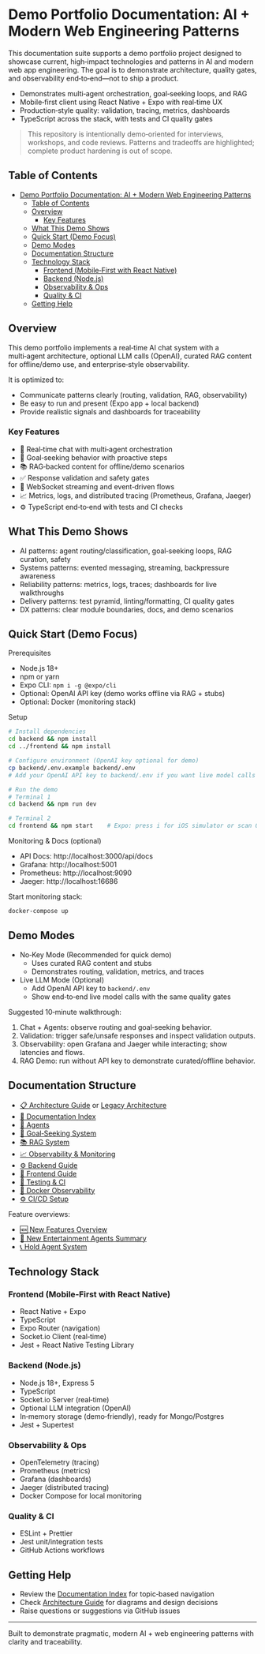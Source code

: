 # Demo Portfolio Documentation: AI + Modern Web Engineering Patterns

This documentation suite supports a demo portfolio project designed to showcase current, high‑impact technologies and patterns in AI and modern web app engineering. The goal is to demonstrate architecture, quality gates, and observability end‑to‑end—not to ship a product.

- Demonstrates multi‑agent orchestration, goal‑seeking loops, and RAG
- Mobile‑first client using React Native + Expo with real‑time UX
- Production‑style quality: validation, tracing, metrics, dashboards
- TypeScript across the stack, with tests and CI quality gates

> This repository is intentionally demo‑oriented for interviews, workshops, and code reviews. Patterns and tradeoffs are highlighted; complete product hardening is out of scope.

## Table of Contents

- [Demo Portfolio Documentation: AI + Modern Web Engineering Patterns](#demo-portfolio-documentation-ai--modern-web-engineering-patterns)
  - [Table of Contents](#table-of-contents)
  - [Overview](#overview)
    - [Key Features](#key-features)
  - [What This Demo Shows](#what-this-demo-shows)
  - [Quick Start (Demo Focus)](#quick-start-demo-focus)
  - [Demo Modes](#demo-modes)
  - [Documentation Structure](#documentation-structure)
  - [Technology Stack](#technology-stack)
    - [Frontend (Mobile‑First with React Native)](#frontend-mobilefirst-with-react-native)
    - [Backend (Node.js)](#backend-nodejs)
    - [Observability \& Ops](#observability--ops)
    - [Quality \& CI](#quality--ci)
  - [Getting Help](#getting-help)

## Overview

This demo portfolio implements a real‑time AI chat system with a multi‑agent architecture, optional LLM calls (OpenAI), curated RAG content for offline/demo use, and enterprise‑style observability.

It is optimized to:
- Communicate patterns clearly (routing, validation, RAG, observability)
- Be easy to run and present (Expo app + local backend)
- Provide realistic signals and dashboards for traceability

### Key Features

- 💬 Real‑time chat with multi‑agent orchestration
- 🎯 Goal‑seeking behavior with proactive steps
- 📚 RAG‑backed content for offline/demo scenarios
- ✅ Response validation and safety gates
- 🔄 WebSocket streaming and event‑driven flows
- 📈 Metrics, logs, and distributed tracing (Prometheus, Grafana, Jaeger)
- ⚙️ TypeScript end‑to‑end with tests and CI checks

## What This Demo Shows

- AI patterns: agent routing/classification, goal‑seeking loops, RAG curation, safety
- Systems patterns: evented messaging, streaming, backpressure awareness
- Reliability patterns: metrics, logs, traces; dashboards for live walkthroughs
- Delivery patterns: test pyramid, linting/formatting, CI quality gates
- DX patterns: clear module boundaries, docs, and demo scenarios

## Quick Start (Demo Focus)

Prerequisites
- Node.js 18+
- npm or yarn
- Expo CLI: `npm i -g @expo/cli`
- Optional: OpenAI API key (demo works offline via RAG + stubs)
- Optional: Docker (monitoring stack)

Setup
```bash
# Install dependencies
cd backend && npm install
cd ../frontend && npm install

# Configure environment (OpenAI key optional for demo)
cp backend/.env.example backend/.env
# Add your OpenAI API key to backend/.env if you want live model calls

# Run the demo
# Terminal 1
cd backend && npm run dev

# Terminal 2
cd frontend && npm start    # Expo: press i for iOS simulator or scan QR with Expo Go
```

Monitoring & Docs (optional)
- API Docs: http://localhost:3000/api/docs
- Grafana: http://localhost:5001
- Prometheus: http://localhost:9090
- Jaeger: http://localhost:16686

Start monitoring stack:
```bash
docker-compose up
```

## Demo Modes

- No‑Key Mode (Recommended for quick demo)
  - Uses curated RAG content and stubs
  - Demonstrates routing, validation, metrics, and traces
- Live LLM Mode (Optional)
  - Add OpenAI API key to `backend/.env`
  - Show end‑to‑end live model calls with the same quality gates

Suggested 10‑minute walkthrough:
1) Chat + Agents: observe routing and goal‑seeking behavior.
2) Validation: trigger safe/unsafe responses and inspect validation outputs.
3) Observability: open Grafana and Jaeger while interacting; show latencies and flows.
4) RAG Demo: run without API key to demonstrate curated/offline behavior.

## Documentation Structure

- [📋 Architecture Guide](./ARCHITECTURE.md) or [Legacy Architecture](./architecture.md)
- [📖 Documentation Index](./INDEX.md)
- [🤖 Agents](./agents.md)
- [🎯 Goal‑Seeking System](./goal-seeking-system.md)
- [📚 RAG System](./rag-system.md)
- [📈 Observability & Monitoring](./observability-monitoring.md)
- [⚙️ Backend Guide](./backend.md)
- [📱 Frontend Guide](./frontend.md)
- [🧪 Testing & CI](./testing-and-ci.md)
- [🐳 Docker Observability](./docker-observability.md)
- [⚙️ CI/CD Setup](./ci-cd-setup.md)

Feature overviews:
- [🆕 New Features Overview](./new-features-overview.md)
- [🎪 New Entertainment Agents Summary](./new-entertainment-agents-summary.md)
- [📞 Hold Agent System](./hold-agent-system.md)

## Technology Stack

### Frontend (Mobile‑First with React Native)
- React Native + Expo
- TypeScript
- Expo Router (navigation)
- Socket.io Client (real‑time)
- Jest + React Native Testing Library

### Backend (Node.js)
- Node.js 18+, Express 5
- TypeScript
- Socket.io Server (real‑time)
- Optional LLM integration (OpenAI)
- In‑memory storage (demo‑friendly), ready for Mongo/Postgres
- Jest + Supertest

### Observability & Ops
- OpenTelemetry (tracing)
- Prometheus (metrics)
- Grafana (dashboards)
- Jaeger (distributed tracing)
- Docker Compose for local monitoring

### Quality & CI
- ESLint + Prettier
- Jest unit/integration tests
- GitHub Actions workflows

## Getting Help

- Review the [Documentation Index](./INDEX.md) for topic‑based navigation
- Check [Architecture Guide](./ARCHITECTURE.md) for diagrams and design decisions
- Raise questions or suggestions via GitHub issues

---

Built to demonstrate pragmatic, modern AI + web engineering patterns with clarity and traceability.
